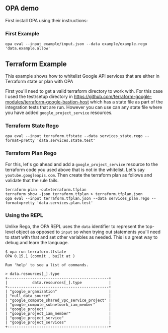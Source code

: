 ## OPA demo

First install OPA using their instructions:



### First Example

```
opa eval --input example/input.json --data example/example.rego 'data.example.allow'
```

## Terraform Example

This example shows how to whitelist Google API services that are either in Terraform state or plan with OPA

First you'll need to get a valid terraform directory to work with. For this case I used the test/setup directory
in https://github.com/terraform-google-modules/terraform-google-bastion-host which has a state file as part of
the integration tests that are run. However you can use can any state file where you have added `google_project_service`
resources.

### Terraform State Rego

```
opa eval --input terraform.tfstate --data services_state.rego --format=pretty 'data.services.state.test'
```


### Terraform Plan Rego

For this, let's go ahead and add a `google_project_service` resource to the terraform code you used above
that is not in the whitelist. Let's say `youtube.googleapis.com`. Then create the terraform plan as follows
and validate that the rule fails.

```
terraform plan -out=terraform.tfplan
terraform show -json terraform.tfplan > terraform.tfplan.json
opa eval --input terraform.tfplan.json --data services_plan.rego --format=pretty 'data.services.plan.test'
```

### Using the REPL

Unlike Rego, the OPA REPL uses the `data` identifier to represent the top-level object as opposed to `input`
so when trying out statements you'll need to start with that and set other variables as needed. This is a
great way to debug and learn the language.

```
$ opa run terraform.tfstate
OPA 0.15.1 (commit , built at )

Run 'help' to see a list of commands.

> data.resources[_].type
+---------------------------------------------+
|           data.resources[_].type            |
+---------------------------------------------+
| "google_organization"                       |
| "null_data_source"                          |
| "google_compute_shared_vpc_service_project" |
| "google_compute_subnetwork_iam_member"      |
| "google_project"                            |
| "google_project_iam_member"                 |
| "google_project_service"                    |
| "google_project_services"                   |
+---------------------------------------------+
```
